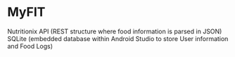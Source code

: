 # MyFIT

Nutritionix API (REST structure where food information is parsed in JSON) <br>
SQLite (embedded database within Android Studio to store User information and Food Logs)
